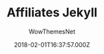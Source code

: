 ---
title: Affiliates Jekyll
github: https://github.com/wowthemesnet/affiliates-jekyll-theme
demo: https://wowthemesnet.github.io/affiliates-jekyll-theme/
author: WowThemesNet
ssg:
  - Jekyll
cms:
  - Markdown
date: 2018-02-01T16:37:57.000Z
description: Affiliates - Jekyll Blogging Theme for Affiliate Marketers
draft: true
publish_date: '2018-02-01T16:37:57Z'
update_date: '2021-10-31T15:32:41Z'
github_star: 225
github_fork: 288
---